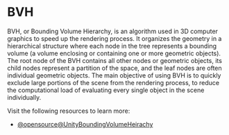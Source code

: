 # BVH

BVH, or Bounding Volume Hierarchy, is an algorithm used in 3D computer graphics to speed up the rendering process. It organizes the geometry in a hierarchical structure where each node in the tree represents a bounding volume (a volume enclosing or containing one or more geometric objects). The root node of the BVH contains all other nodes or geometric objects, its child nodes represent a partition of the space, and the leaf nodes are often individual geometric objects. The main objective of using BVH is to quickly exclude large portions of the scene from the rendering process, to reduce the computational load of evaluating every single object in the scene individually.

Visit the following resources to learn more:

- [@opensource@UnityBoundingVolumeHeirachy](https://github.com/rossborchers/UnityBoundingVolumeHeirachy)
